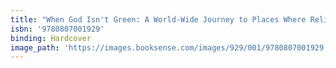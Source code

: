 ```yaml
---
title: "When God Isn't Green: A World-Wide Journey to Places Where Religious Practice and Environmentalism Collide"
isbn: '9780807001929'
binding: Hardcover
image_path: 'https://images.booksense.com/images/929/001/9780807001929.jpg'
---
```


